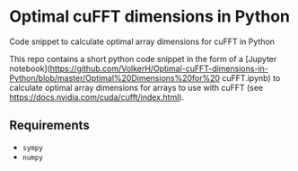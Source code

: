 # Optimal cuFFT dimensions in Python
Code snippet to calculate optimal array dimensions for cuFFT in Python


This repo contains a short python code snippet in the form of a [Jupyter notebook](https://github.com/VolkerH/Optimal-cuFFT-dimensions-in-Python/blob/master/Optimal%20Dimensions%20for%20 cuFFT.ipynb) to calculate optimal array dimensions for arrays to use with cuFFT (see https://docs.nvidia.com/cuda/cufft/index.html).

## Requirements

* `sympy`
* `numpy`

